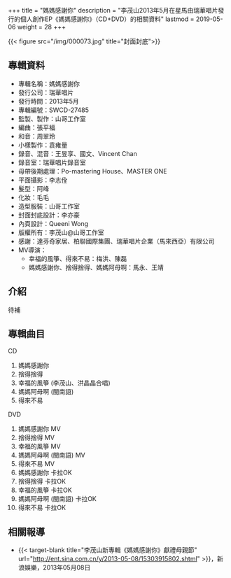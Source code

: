 +++
title = "媽媽感謝你"
description = "李茂山2013年5月在星馬由瑞華唱片發行的個人創作EP《媽媽感謝你》（CD+DVD）的相關資料"
lastmod = 2019-05-06
weight = 28
+++

{{< figure src="/img/000073.jpg" title="封面封底">}}


## 專輯資料

* 專輯名稱：媽媽感謝你
* 發行公司：瑞華唱片
* 發行時間：2013年5月
* 專輯編號：SWCD-27485
* 監製、製作：山哥工作室
* 編曲：張平福
* 和音：周翠玲
* 小樣製作：袁雍量
* 錄音、混音：王昱享、國文、Vincent Chan
* 錄音室：瑞華唱片錄音室
* 母帶後期處理：Po-mastering House、MASTER ONE
* 平面攝影：李志佺
* 髮型：阿峰
* 化妝：毛毛
* 造型服裝：山哥工作室
* 封面封底設計：李亦豪
* 內頁設計：Queeni Wong
* 版權所有：李茂山@山哥工作室
* 感謝：達芬奇家居、柏聯國際集團、瑞華唱片企業（馬來西亞）有限公司
* MV導演：
  * 幸福的風箏、得來不易：梅洪、陳磊
  * 媽媽感謝你、捨得捨得、媽媽阿母啊：馬永、王靖


## 介紹

待補


## 專輯曲目

CD

1. 媽媽感謝你
2. 捨得捨得
3. 幸福的風箏 (李茂山、洪晶晶合唱)
4. 媽媽阿母啊 (閩南語)
5. 得來不易

DVD

1. 媽媽感謝你 MV
2. 捨得捨得 MV
3. 幸福的風箏 MV
4. 媽媽阿母啊 (閩南語) MV
5. 得來不易 MV
6. 媽媽感謝你 卡拉OK
7. 捨得捨得 卡拉OK
8. 幸福的風箏 卡拉OK
9. 媽媽阿母啊 (閩南語) 卡拉OK
10. 得來不易 卡拉OK

## 相關報導
* {{< target-blank title="李茂山新專輯《媽媽感謝你》獻禮母親節" url="http://ent.sina.com.cn/y/2013-05-08/15303915802.shtml" >}}，新浪娛樂，2013年05月08日